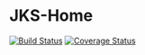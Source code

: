 # JKS-Home

[![Build Status](https://travis-ci.com/JKS-Solutions/JKS-Home.svg?branch=master)](https://travis-ci.com/JKS-Solutions/JKS-Home) [![Coverage Status](https://coveralls.io/repos/github/JKS-Solutions/JKS-Home/badge.svg?branch=master)](https://coveralls.io/github/JKS-Solutions/JKS-Home?branch=master)
